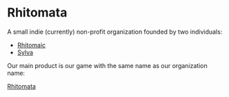 # Rhitomata
A small indie (currently) non-profit organization founded by two individuals:
- [Rhitomaic](https://github.com/Rhitomaic)
- [Sylva](https://github.com/glx-slv)

Our main product is our game with the same name as our organization name:

[Rhitomata](https://github.com/Rhitomata/Rhitomata)
